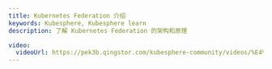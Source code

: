 ```yaml
---
title: Kubernetes Federation 介绍
keywords: Kubesphere, Kubesphere learn
description: 了解 Kubernetes Federation 的架构和原理

video: 
  videoUrl: https://pek3b.qingstor.com/kubesphere-community/videos/%E4%BA%91%E5%8E%9F%E7%94%9F%E5%AE%9E%E6%88%98/%E7%AC%AC%E4%BA%8C%E6%9C%9F/31%E3%80%81Kubernetes%20%E5%A4%9A%E9%9B%86%E7%BE%A4%E7%AE%A1%E7%90%86%E4%B8%8E%E4%BD%BF%E7%94%A8-Kubernetes%20Federation%20%E4%BB%8B%E7%BB%8D.mp4
---
```

